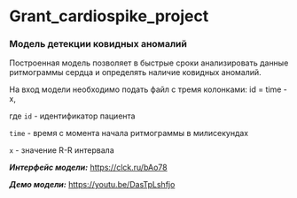 # Grant_cardiospike_project

### Модель детекции ковидных аномалий

Построенная модель позволяет в быстрые сроки анализировать данные ритмограммы сердца и определять наличие ковидных аномалий.

На вход модели необходимо подать файл с тремя колонками: id = time - x, 

где 
```id``` - идентификатор пациента

```time``` - время с момента начала ритмограммы в милисекундах

```x``` - значение R-R интервала

***Интерфейс модели:*** https://clck.ru/bAo78

***Демо модели:*** https://youtu.be/DasTpLshfjo